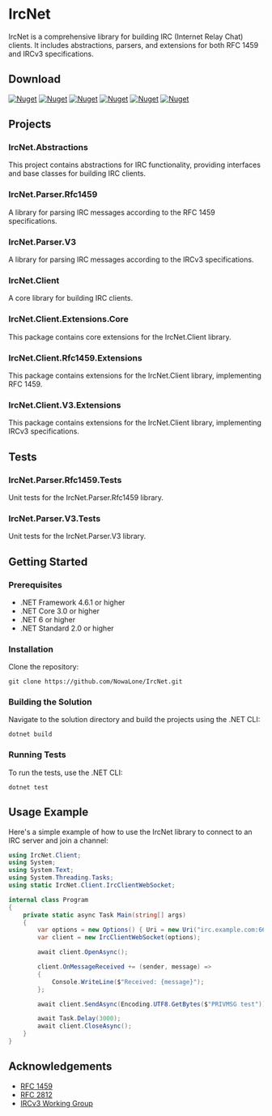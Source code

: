 # IrcNet

IrcNet is a comprehensive library for building IRC (Internet Relay Chat) clients. It includes abstractions, parsers, and extensions for both RFC 1459 and IRCv3 specifications.

## Download

[![Nuget](https://img.shields.io/nuget/v/NowaLone.IrcNet.Abstractions.svg?logo=nuget&label=NowaLone.IrcNet.Abstractions)](https://www.nuget.org/packages/NowaLone.IrcNet.Abstractions)
[![Nuget](https://img.shields.io/nuget/v/NowaLone.IrcNet.Client.svg?logo=nuget&label=NowaLone.IrcNet.Client)](https://www.nuget.org/packages/NowaLone.IrcNet.Client)
[![Nuget](https://img.shields.io/nuget/v/NowaLone.IrcNet.Client.Rfc1459.Extensions.svg?logo=nuget&label=NowaLone.IrcNet.Client.Rfc1459.Extensions)](https://www.nuget.org/packages/NowaLone.IrcNet.Client.Rfc1459.Extensions)
[![Nuget](https://img.shields.io/nuget/v/NowaLone.IrcNet.Client.V3.Extensions.svg?logo=nuget&label=NowaLone.IrcNet.Client.V3.Extensions)](https://www.nuget.org/packages/NowaLone.IrcNet.Client.V3.Extensions)
[![Nuget](https://img.shields.io/nuget/v/NowaLone.IrcNet.Parser.Rfc1459.svg?logo=nuget&label=NowaLone.IrcNet.Parser.Rfc1459)](https://www.nuget.org/packages/NowaLone.IrcNet.Parser.Rfc1459)
[![Nuget](https://img.shields.io/nuget/v/NowaLone.IrcNet.Parser.V3.svg?logo=nuget&label=NowaLone.IrcNet.Parser.V3)](https://www.nuget.org/packages/NowaLone.IrcNet.Parser.V3)

## Projects

### IrcNet.Abstractions

This project contains abstractions for IRC functionality, providing interfaces and base classes for building IRC clients.

### IrcNet.Parser.Rfc1459

A library for parsing IRC messages according to the RFC 1459 specifications.

### IrcNet.Parser.V3

A library for parsing IRC messages according to the IRCv3 specifications.

### IrcNet.Client

A core library for building IRC clients.

### IrcNet.Client.Extensions.Core

This package contains core extensions for the IrcNet.Client library.

### IrcNet.Client.Rfc1459.Extensions

This package contains extensions for the IrcNet.Client library, implementing RFC 1459.

### IrcNet.Client.V3.Extensions

This package contains extensions for the IrcNet.Client library, implementing IRCv3 specifications.

## Tests

### IrcNet.Parser.Rfc1459.Tests

Unit tests for the IrcNet.Parser.Rfc1459 library.

### IrcNet.Parser.V3.Tests

Unit tests for the IrcNet.Parser.V3 library.

## Getting Started

### Prerequisites

- .NET Framework 4.6.1 or higher
- .NET Core 3.0 or higher
- .NET 6 or higher
- .NET Standard 2.0 or higher

### Installation

Clone the repository:

```shell
git clone https://github.com/NowaLone/IrcNet.git
```

### Building the Solution

Navigate to the solution directory and build the projects using the .NET CLI:

```shell
dotnet build
```

### Running Tests

To run the tests, use the .NET CLI:

```shell
dotnet test
```

## Usage Example

Here's a simple example of how to use the IrcNet library to connect to an IRC server and join a channel:

```csharp
using IrcNet.Client;
using System;
using System.Text;
using System.Threading.Tasks;
using static IrcNet.Client.IrcClientWebSocket;

internal class Program
{
	private static async Task Main(string[] args)
	{
		var options = new Options() { Uri = new Uri("irc.example.com:6667"), PingDelay = TimeSpan.FromSeconds(1) };
		var client = new IrcClientWebSocket(options);

		await client.OpenAsync();

		client.OnMessageReceived += (sender, message) =>
		{
			Console.WriteLine($"Received: {message}");
		};

		await client.SendAsync(Encoding.UTF8.GetBytes($"PRIVMSG test"));

		await Task.Delay(3000);
		await client.CloseAsync();
	}
}
```

## Acknowledgements

- [RFC 1459](https://tools.ietf.org/html/rfc1459)
- [RFC 2812](https://tools.ietf.org/html/rfc2812)
- [IRCv3 Working Group](https://ircv3.net/)
